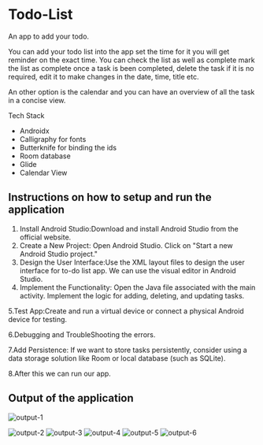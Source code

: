 # Todo-List
An app to add your todo. 

You can add your todo list into the app set the time for it you will get reminder on the exact time. You can check the list as well as complete mark the list as complete once a task is been completed, delete the task if it is no required, edit it to make changes in the date, time, title etc. 

An other option is the calendar and you can have an overview of all the task in a concise view.


Tech Stack
- Androidx
- Calligraphy for fonts
- Butterknife for binding the ids
- Room database
- Glide
- Calendar View

## Instructions on how to setup and run the application
1. Install Android Studio:Download and install Android Studio from the official website.
2. Create a New Project:
   Open Android Studio.
   Click on "Start a new Android Studio project."
3. Design the User Interface:Use the XML layout files to design the user interface for to-do list app. We can use the visual editor in Android Studio.
4. Implement the Functionality:
   Open the Java file associated with the main activity.
   Implement the logic for adding, deleting, and updating tasks.
   
 5.Test App:Create and run a virtual device or connect a physical Android device for testing.

 6.Debugging and TroubleShooting the errors.

 7.Add Persistence: If we want to store tasks persistently, consider using a data storage solution like Room or local database (such as SQLite).

 8.After this we can run our app.

## Output of the application
![output-1](https://github.com/karrisuchithareddy/ToDoList/assets/82659467/78d41620-6d6e-4b92-8fab-92269d5d6e76)

![output-2](https://github.com/karrisuchithareddy/ToDoList/assets/82659467/3f75ff41-4d9e-4af8-8329-87e6932ee386)
![output-3](https://github.com/karrisuchithareddy/ToDoList/assets/82659467/c1662bd2-1185-4c8c-9f27-60e7c09114f1)
![output-4](https://github.com/karrisuchithareddy/ToDoList/assets/82659467/114807b0-0fbd-4064-961c-008f545f122c)
![output-5](https://github.com/karrisuchithareddy/ToDoList/assets/82659467/53ef7e0d-23bc-4674-b5fa-eb2a7582eff7)
![output-6](https://github.com/karrisuchithareddy/ToDoList/assets/82659467/6169d7ff-2e3f-4df4-bc30-3476f7e9f426)






   

